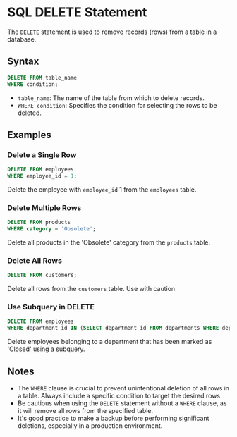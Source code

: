 # SQL DELETE Statement

The `DELETE` statement is used to remove records (rows) from a table in a database.

## Syntax

```sql
DELETE FROM table_name
WHERE condition;
```

- `table_name`: The name of the table from which to delete records.
- `WHERE condition`: Specifies the condition for selecting the rows to be deleted.

## Examples

### Delete a Single Row

```sql
DELETE FROM employees
WHERE employee_id = 1;
```

Delete the employee with `employee_id` 1 from the `employees` table.

### Delete Multiple Rows

```sql
DELETE FROM products
WHERE category = 'Obsolete';
```

Delete all products in the 'Obsolete' category from the `products` table.

### Delete All Rows

```sql
DELETE FROM customers;
```

Delete all rows from the `customers` table. Use with caution.

### Use Subquery in DELETE

```sql
DELETE FROM employees
WHERE department_id IN (SELECT department_id FROM departments WHERE department_name = 'Closed');
```

Delete employees belonging to a department that has been marked as 'Closed' using a subquery.

## Notes

- The `WHERE` clause is crucial to prevent unintentional deletion of all rows in a table. Always include a specific condition to target the desired rows.
- Be cautious when using the `DELETE` statement without a `WHERE` clause, as it will remove all rows from the specified table.
- It's good practice to make a backup before performing significant deletions, especially in a production environment.


